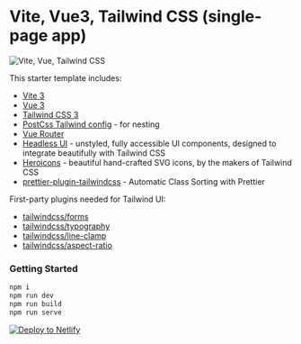 # Vite, Vue3, Tailwind CSS (single-page app)

![Vite, Vue, Tailwind CSS](https://user-images.githubusercontent.com/11320080/111277027-a9384c00-8640-11eb-8323-21889bd7c609.png)

This starter template includes:

- [Vite 3](https://vitejs.dev/guide/)
- [Vue 3](https://vuejs.org/guide/introduction.html)
- [Tailwind CSS 3](https://tailwindcss.com/docs/configuration)
- [PostCss Tailwind config](https://tailwindcss.com/docs/configuration) - for nesting
- [Vue Router](https://github.com/vuejs/router)
- [Headless UI](https://headlessui.com/vue/menu) - unstyled, fully accessible UI components, designed to integrate beautifully with Tailwind CSS
- [Heroicons](https://github.com/tailwindlabs/heroicons#vue) - beautiful hand-crafted SVG icons,
  by the makers of Tailwind CSS
- [prettier-plugin-tailwindcss](https://tailwindcss.com/blog/automatic-class-sorting-with-prettier) - Automatic Class Sorting with Prettier

First-party plugins needed for Tailwind UI:

- [tailwindcss/forms](https://github.com/tailwindlabs/tailwindcss-forms)
- [tailwindcss/typography](https://tailwindcss.com/docs/typography-plugin)
- [tailwindcss/line-clamp](https://github.com/tailwindlabs/tailwindcss-line-clamp)
- [tailwindcss/aspect-ratio](https://github.com/tailwindlabs/tailwindcss-aspect-ratio)

### Getting Started

```sh
npm i
npm run dev
npm run build
npm run serve
```

[![Deploy to Netlify](https://www.netlify.com/img/deploy/button.svg)](https://app.netlify.com/start/deploy?repository=https://github.com/web2033/vite-vue3-tailwind-starter)
